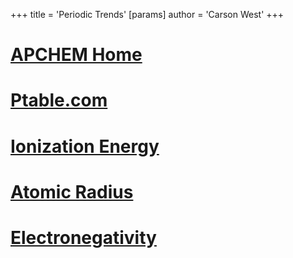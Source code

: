 +++
 title = 'Periodic Trends'
[params]
	author = 'Carson West'
+++
# [APCHEM Home](./../apchem-home/)

# [Ptable.com](https://ptable.com/?lang=en#Properties)

# [Ionization Energy](./../ionization-energy/)
# [Atomic Radius](./../atomic-radius/)

# [Electronegativity](./../electronegativity/)

